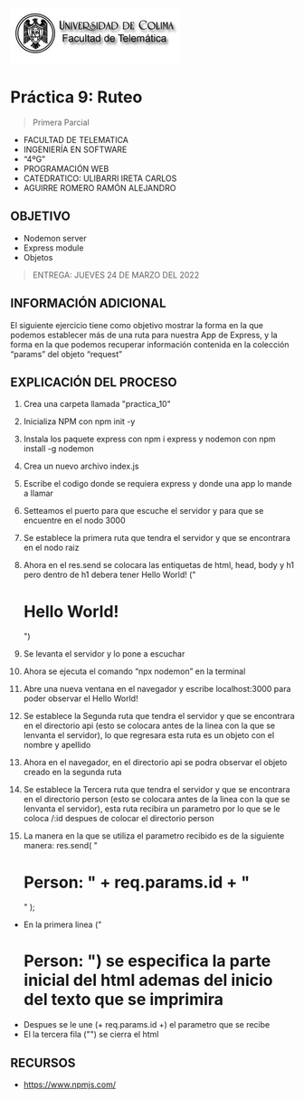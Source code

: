 ![Logo](img/ucol-logo.jpg)

# Práctica 9: Ruteo

> Primera Parcial

- FACULTAD DE TELEMATICA
- INGENIERÍA EN SOFTWARE
- “4ºG”
- PROGRAMACIÓN WEB
- CATEDRATICO: ULIBARRI IRETA CARLOS
- AGUIRRE ROMERO RAMÓN ALEJANDRO

## OBJETIVO

- Nodemon server
- Express module
- Objetos

> ENTREGA: JUEVES 24 DE MARZO DEL 2022

## INFORMACIÓN ADICIONAL

El siguiente ejercicio tiene como objetivo mostrar la forma en la que podemos establecer más de una ruta para nuestra App de Express, y la forma en la que podemos recuperar información contenida en la colección “params” del objeto “request”

## EXPLICACIÓN DEL PROCESO

1. Crea una carpeta llamada "practica_10"

2. Inicializa NPM con npm init -y

3. Instala los paquete express con npm i express y nodemon con npm install -g nodemon

4. Crea un nuevo archivo index.js

5. Escribe el codigo donde se requiera express y donde una app lo mande a llamar

6. Setteamos el puerto para que escuche el servidor y para que se encuentre en el nodo 3000

7. Se establece la primera ruta que tendra el servidor y que se encontrara en el nodo raiz

8. Ahora en el res.send se colocara las entiquetas de html, head, body y h1 pero dentro de h1 debera tener Hello World!
   ("<html><head></head><body><h1>Hello World!</h1></body></html>")

9. Se levanta el servidor y lo pone a escuchar

10. Ahora se ejecuta el comando “npx nodemon” en la terminal

11. Abre una nueva ventana en el navegador y escribe localhost:3000 para poder observar el Hello World!

12. Se establece la Segunda ruta que tendra el servidor y que se encontrara en el directorio api (esto se colocara antes de la linea con la que se lenvanta el servidor), lo que regresara esta ruta es un objeto con el nombre y apellido

13. Ahora en el navegador, en el directorio api se podra observar el objeto creado en la segunda ruta

14. Se establece la Tercera ruta que tendra el servidor y que se encontrara en el directorio person (esto se colocara antes de la linea con la que se lenvanta el servidor), esta ruta recibira un parametro por lo que se le coloca /:id despues de colocar el directorio person

15. La manera en la que se utiliza el parametro recibido es de la siguiente manera:
    res.send(
    "<html><head></head><body><h1>Person: " +
    req.params.id +
    "</h1></body></html>"
    );

- En la primera linea ("<html><head></head><body><h1>Person: ") se especifica la parte inicial del html ademas del inicio del texto que se imprimira
- Despues se le une (+ req.params.id +) el parametro que se recibe
- El la tercera fila ("</h1></body></html>") se cierra el html

## RECURSOS

- https://www.npmjs.com/
